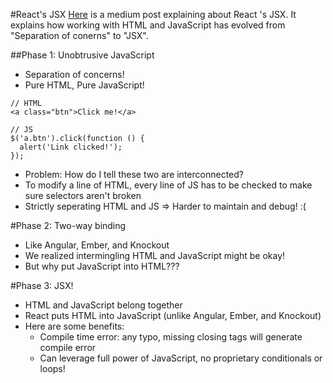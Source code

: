 #React's JSX
[Here](https://medium.com/@housecor/react-s-jsx-the-other-side-of-the-coin-2ace7ab62b98#.8baghte6j) is a medium post explaining about React
's JSX. It explains how working with HTML and JavaScript has evolved from "Separation of conerns" to "JSX".

##Phase 1: Unobtrusive JavaScript
* Separation of concerns!
* Pure HTML, Pure JavaScript!
```
// HTML
<a class="btn">Click me!</a>

// JS
$('a.btn').click(function () {
  alert('Link clicked!');
});
```
* Problem: How do I tell these two are interconnected?
* To modify a line of HTML, every line of JS has to be checked to make sure selectors aren't broken
* Strictly seperating HTML and JS => Harder to maintain and debug! :(

#Phase 2: Two-way binding
* Like Angular, Ember, and Knockout
* We realized intermingling HTML and JavaScript might be okay!
* But why put JavaScript into HTML???

#Phase 3: JSX!
* HTML and JavaScript belong together
* React puts HTML into JavaScript (unlike Angular, Ember, and Knockout)
* Here are some benefits:
  * Compile time error: any typo, missing closing tags will generate compile error
  * Can leverage full power of JavaScript, no proprietary conditionals or loops!
